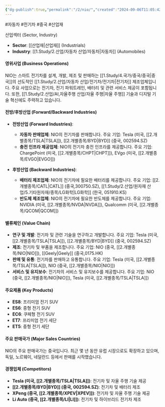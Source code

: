 ```yaml
---
{"dg-publish":true,"permalink":"/2/nio/","created":"2024-09-06T11:05:42.573+09:00","updated":"2025-07-29T21:37:04.973+09:00"}
---
```


#자동차 #전기차 #중국 #산업재 
   
산업섹터 (Sector, Industry)

- **Sector**: [[산업재\|산업재]] (Industrials)
- **Industry**: [[1.Study/2.산업/자동차 산업/자동차\|자동차]] (Automobiles)

#### 영위사업 (Business Operations)

NIO는 스마트 전기차를 설계, 개발, 제조 및 판매하는 [[1.Study/4.국가/중국/중국\|중국]]의 선도적인 [[1.Study/2.산업/자동차 산업/전기차/전기차\|전기차]] 제조업체입니다. 주요 사업으로는 전기차, 전기 파워트레인, 배터리 및 관련 서비스 제공이 포함됩니다. 또한, [[1.Study/2.산업/AI,자율주행 산업/자율 주행\|자율 주행]] 기술과 디지털 기술 혁신에도 주력하고 있습니다.

#### 전방/후방산업 (Forward/Backward Industries)

- **전방산업 (Forward Industries)**:
    - **자동차 판매업체**: NIO의 전기차를 판매합니다. 주요 기업: Tesla (미국, [[2.개별종목/TSLA\|TSLA]]), [[2.개별종목/BYD\|BYD]] (중국, 002594.SZ)
    - **충전 인프라 제공업체**: NIO의 전기차 충전 인프라를 제공합니다. 주요 기업: ChargePoint (미국, [[2.개별종목/CHPT\|CHPT]]), EVgo (미국, [[2.개별종목/EVGO\|EVGO]])

- **후방산업 (Backward Industries)**:
    - **배터리 제조업체**: NIO의 전기차에 필요한 배터리를 제공합니다. 주요 기업: [[2.개별종목/CATL\|CATL]] (중국,300750.SZ), [[1.Study/2.산업/원자재 산업/5.기타원자재/종목/LG화학\|LG화학]] (한국, 051910.KS)
    - **반도체 제조업체**: NIO의 전기차에 필요한 반도체를 제공합니다. 주요 기업: NVIDIA (미국, [[2.개별종목/NVDA\|NVDA]]), Qualcomm (미국, [[2.개별종목/QCOM\|QCOM]])

#### 밸류체인 (Value Chain)

- **연구 및 개발**: 전기차 및 관련 기술을 연구하고 개발합니다. 주요 기업: Tesla (미국, [[2.개별종목/TSLA\|TSLA]]), [[2.개별종목/BYD\|BYD]] (중국, 002594.SZ)
- **제조**: 전기차 및 부품을 제조합니다. 주요 기업: NIO (중국, [[2.개별종목/NIO\|NIO]]), [[Geely\|Geely]] (중국,0175.HK)
- **판매 및 유통**: 전기차를 판매하고 유통합니다. 주요 기업: Tesla (미국, [[2.개별종목/TSLA\|TSLA]]), NIO (중국, [[2.개별종목/NIO\|NIO]])
- **서비스 및 유지보수**: 전기차의 서비스 및 유지보수를 제공합니다. 주요 기업: NIO (중국, [[2.개별종목/NIO\|NIO]]), Tesla (미국, [[2.개별종목/TSLA\|TSLA]])

#### 주요제품 (Key Products)

- **ES8**: 프리미엄 전기 SUV
- **ES6**: 중형 전기 SUV
- **EC6**: 쿠페형 전기 SUV
- **ET7**: 프리미엄 전기 세단
- **ET5**: 중형 전기 세단

#### 주요 판매국가 (Major Sales Countries)

NIO의 주요 판매국가는 중국입니다. 최근 몇 년 동안 유럽 시장으로도 확장하고 있으며, 독일, 노르웨이, 네덜란드 등에서 판매를 시작했습니다.

#### 경쟁업체 (Competitors)

- **Tesla (미국, [[2.개별종목/TSLA\|TSLA]])**: 전기차 및 자율 주행 기술 제공
- **[[2.개별종목/BYD\|BYD]] (중국, 002594.SZ)**: 전기차 및 배터리 제조
- **XPeng (중국, [[2.개별종목/XPEV\|XPEV]])**: 전기차 및 자율 주행 기술 제공
- **Li Auto (중국, [[2.개별종목/LI\|LI]])**: 전기차 및 하이브리드 전기차 제조